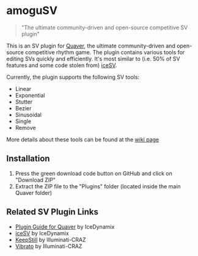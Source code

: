 # amoguSV
> "The ultimate community-driven and open-source competitive SV plugin"

This is an SV plugin for [Quaver](https://github.com/Quaver), the ultimate community-driven and open-source competitive
rhythm game. The plugin contains various tools for editing SVs quickly and efficiently.
It's most similar to (i.e. 50% of SV features and some code stolen from) [iceSV](https://github.com/IceDynamix/iceSV).

Currently, the plugin supports the following SV tools:
* Linear
* Exponential
* Stutter
* Bezier
* Sinusoidal
* Single
* Remove

More details about these tools can be found at the [wiki page](https://github.com/kloi34/amoguSV/wiki)

## Installation
1. Press the green download code button on GitHub and click on "Download ZIP"
2. Extract the ZIP file to the "Plugins" folder (located inside the main Quaver folder)

## Related SV Plugin Links
* [Plugin Guide for Quaver](https://github.com/IceDynamix/QuaverPluginGuide/blob/master/quaver_plugin_guide.md) by IceDynamix
* [iceSV](https://github.com/IceDynamix/iceSV) by IceDynamix
* [KeepStill](https://github.com/Illuminati-CRAZ/KeepStill) by Illuminati-CRAZ
* [Vibrato](https://github.com/Illuminati-CRAZ/Vibrato) by Illuminati-CRAZ

